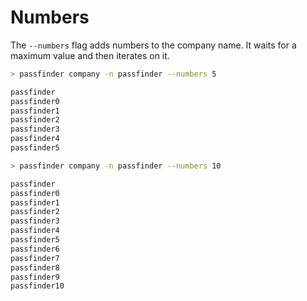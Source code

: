 # Numbers

The `--numbers` flag adds numbers to the company name. It waits for a maximum value and then iterates on it.

```bash
> passfinder company -n passfinder --numbers 5

passfinder
passfinder0
passfinder1
passfinder2
passfinder3
passfinder4
passfinder5
```

```bash
> passfinder company -n passfinder --numbers 10

passfinder
passfinder0
passfinder1
passfinder2
passfinder3
passfinder4
passfinder5
passfinder6
passfinder7
passfinder8
passfinder9
passfinder10
```